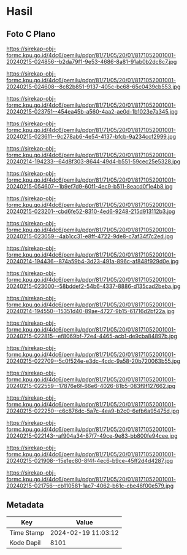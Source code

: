 # Hasil

## Foto C Plano

https://sirekap-obj-formc.kpu.go.id/4dc6/pemilu/pdpr/81/71/05/20/01/8171052001001-20240215-024856--b2da79f1-9e53-4686-8a81-91ab0b2dc8c7.jpg

https://sirekap-obj-formc.kpu.go.id/4dc6/pemilu/pdpr/81/71/05/20/01/8171052001001-20240215-024608--8c82b851-9137-405c-bc68-65c0439cb553.jpg

https://sirekap-obj-formc.kpu.go.id/4dc6/pemilu/pdpr/81/71/05/20/01/8171052001001-20240215-023751--454ea45b-a560-4aa2-ae0d-1b1023e7a345.jpg

https://sirekap-obj-formc.kpu.go.id/4dc6/pemilu/pdpr/81/71/05/20/01/8171052001001-20240215-023611--9c278ab6-4e54-4137-bfcb-9a234ccf2999.jpg

https://sirekap-obj-formc.kpu.go.id/4dc6/pemilu/pdpr/81/71/05/20/01/8171052001001-20240214-194233--64d8f303-8644-49d4-b551-59cec25e5328.jpg

https://sirekap-obj-formc.kpu.go.id/4dc6/pemilu/pdpr/81/71/05/20/01/8171052001001-20240215-054607--1b9ef7d9-60f1-4ec9-b511-8eacd0f1e4b8.jpg

https://sirekap-obj-formc.kpu.go.id/4dc6/pemilu/pdpr/81/71/05/20/01/8171052001001-20240215-023201--cbd6fe52-8310-4ed6-9248-215d913112b3.jpg

https://sirekap-obj-formc.kpu.go.id/4dc6/pemilu/pdpr/81/71/05/20/01/8171052001001-20240215-023059--4ab1cc31-e8ff-4722-9de8-c7af34f7c2ed.jpg

https://sirekap-obj-formc.kpu.go.id/4dc6/pemilu/pdpr/81/71/05/20/01/8171052001001-20240214-194436--874a59b4-3d23-491a-896c-af848f929d0e.jpg

https://sirekap-obj-formc.kpu.go.id/4dc6/pemilu/pdpr/81/71/05/20/01/8171052001001-20240215-023000--58bddef2-54b6-4337-8886-d135cad2beba.jpg

https://sirekap-obj-formc.kpu.go.id/4dc6/pemilu/pdpr/81/71/05/20/01/8171052001001-20240214-194550--15351d40-89ae-4727-9b15-61716d2bf22a.jpg

https://sirekap-obj-formc.kpu.go.id/4dc6/pemilu/pdpr/81/71/05/20/01/8171052001001-20240215-022815--ef8069bf-72e4-4465-acb1-de9cba84897b.jpg

https://sirekap-obj-formc.kpu.go.id/4dc6/pemilu/pdpr/81/71/05/20/01/8171052001001-20240215-022709--5c0f524e-e3dc-4cdc-9a58-20b720063b55.jpg

https://sirekap-obj-formc.kpu.go.id/4dc6/pemilu/pdpr/81/71/05/20/01/8171052001001-20240215-022559--17876e6f-66e6-4026-81b5-083f9f127662.jpg

https://sirekap-obj-formc.kpu.go.id/4dc6/pemilu/pdpr/81/71/05/20/01/8171052001001-20240215-022250--c6c876dc-5a7c-4ea9-b2c0-6efb6a95475d.jpg

https://sirekap-obj-formc.kpu.go.id/4dc6/pemilu/pdpr/81/71/05/20/01/8171052001001-20240215-022143--af904a34-87f7-49ce-9e83-bb800fe94cee.jpg

https://sirekap-obj-formc.kpu.go.id/4dc6/pemilu/pdpr/81/71/05/20/01/8171052001001-20240215-021908--15e1ec80-8f4f-4ec6-b9ce-45ff2d4d4287.jpg

https://sirekap-obj-formc.kpu.go.id/4dc6/pemilu/pdpr/81/71/05/20/01/8171052001001-20240215-021756--cb110581-1ac7-4062-b61c-cbe46f00e579.jpg


## Metadata

| Key        | Value               |
| ---------- | ------------------- |
| Time Stamp | 2024-02-19 11:03:12 |
| Kode Dapil | 8101                |



